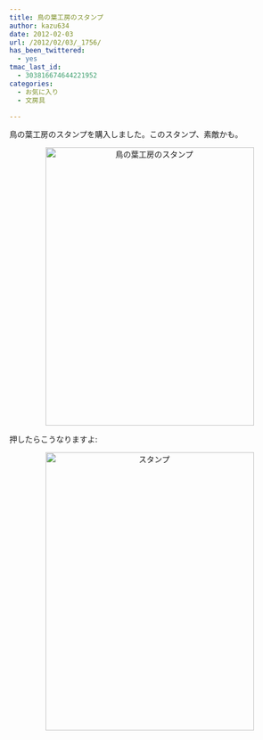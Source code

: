 ```yaml
---
title: 鳥の葉工房のスタンプ
author: kazu634
date: 2012-02-03
url: /2012/02/03/_1756/
has_been_twittered:
  - yes
tmac_last_id:
  - 303816674644221952
categories:
  - お気に入り
  - 文房具

---
```

鳥の葉工房のスタンプを購入しました。このスタンプ、素敵かも。

<p style="text-align: center;">
<a href="http://www.flickr.com/photos/42332031@N02/6811844149/" onclick="__gaTracker('send', 'event', 'outbound-article', 'http://www.flickr.com/photos/42332031@N02/6811844149/', '');" title="鳥の葉工房のスタンプ by kazu634, on Flickr"><img class="aligncenter" src="http://farm8.staticflickr.com/7149/6811844149_cb7d97acbb.jpg" alt="鳥の葉工房のスタンプ" width="374" height="500" /></a>
</p>

押したらこうなりますよ:

<p style="text-align: center;">
<a href="http://www.flickr.com/photos/42332031@N02/6811942667/" onclick="__gaTracker('send', 'event', 'outbound-article', 'http://www.flickr.com/photos/42332031@N02/6811942667/', '');" title="スタンプ by kazu634, on Flickr"><img class="aligncenter" src="http://farm8.staticflickr.com/7143/6811942667_f4b0007469.jpg" alt="スタンプ" width="374" height="500" /></a>
</p>